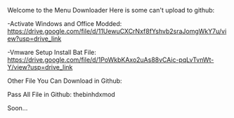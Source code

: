 Welcome to the Menu Downloader
Here is some can't upload to github:

-Activate Windows and Office Modded: https://drive.google.com/file/d/11UewuCXCrNxf8fYshvb2sraJomgWkY7u/view?usp=drive_link

-Vmware Setup Install Bat File: https://drive.google.com/file/d/1PoWkbKAxo2uAs88vCAic-pqLvTvnWt-Y/view?usp=drive_link

Other File You Can Download in Github:

Pass All File in Github: thebinhdxmod

Soon...
